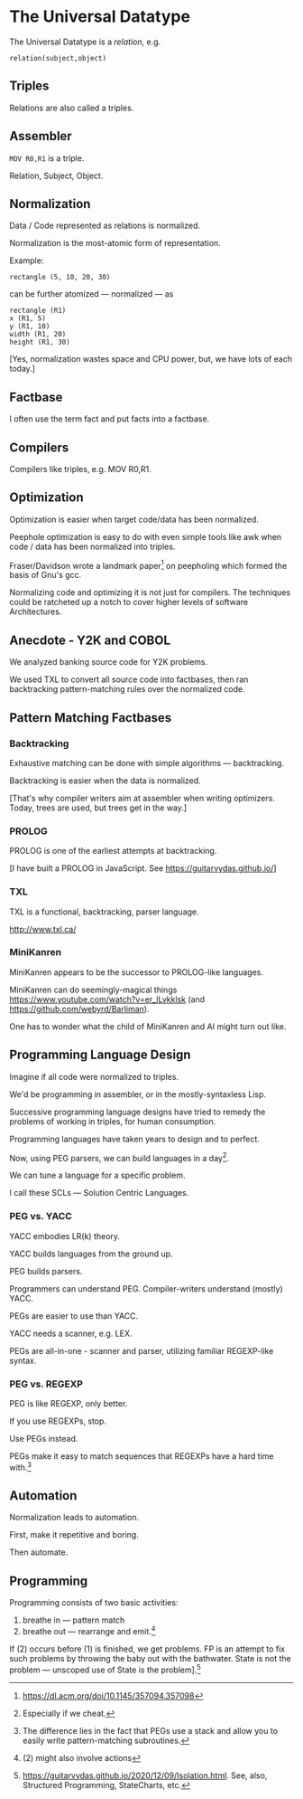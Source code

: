 # The Universal Datatype

The Universal Datatype is a *relation*, e.g.

`relation(subject,object)`



## Triples

Relations are also called a triples.


## Assembler

`MOV R0,R1`
is a triple.  

Relation, Subject, Object.


## Normalization

Data / Code represented as relations is normalized.

Normalization is the most-atomic form of representation.

Example:

`rectangle (5, 10, 20, 30)`

can be further atomized — normalized — as

```
rectangle (R1)
x (R1, 5)
y (R1, 10)
width (R1, 20)
height (R1, 30)
```

[Yes, normalization wastes space and CPU power, but, we have lots of each today.]

## Factbase

I often use the term fact and put facts into a factbase.

## Compilers

Compilers like triples, e.g. MOV R0,R1.

## Optimization

Optimization is easier when target code/data has been normalized.

Peephole optimization is easy to do with even simple tools like awk when code / data has been normalized into triples.

Fraser/Davidson wrote a landmark paper[^udfn1] on peepholing which formed the basis of Gnu's gcc.

Normalizing code and optimizing it is not just for compilers.  The techniques could be ratcheted up a notch to cover higher levels of software Architectures.

## Anecdote - Y2K and COBOL

We analyzed banking source code for Y2K problems.

We used TXL to convert all source code into factbases, then ran backtracking pattern-matching rules over the normalized code.

## Pattern Matching Factbases

### Backtracking

Exhaustive matching can be done with simple algorithms — backtracking.

Backtracking is easier when the data is normalized. 

[That's why compiler writers aim at assembler when writing optimizers.  Today, trees are used, but trees get in the way.]

### PROLOG

PROLOG is one of the earliest attempts at backtracking.

[I have built a PROLOG in JavaScript.  See https://guitarvydas.github.io/]

### TXL

TXL is a functional, backtracking, parser language.

http://www.txl.ca/


### MiniKanren

MiniKanren appears to be the successor to PROLOG-like languages.

MiniKanren can do seemingly-magical things https://www.youtube.com/watch?v=er_lLvkklsk (and https://github.com/webyrd/Barliman).

One has to wonder what the child of MiniKanren and AI might turn out like.

## Programming Language Design

Imagine if all code were normalized to triples.

We'd be programming in assembler, or in the mostly-syntaxless Lisp.

Successive programming language designs have tried to remedy the problems of working in triples, for human consumption.

Programming languages have taken years to design and to perfect.

Now, using PEG parsers, we can build languages in a day[^udfn2].  

We can tune a language for a specific problem.  

I call these SCLs — Solution Centric Languages.

### PEG vs. YACC

YACC embodies LR(k) theory.

YACC builds languages from the ground up.

PEG builds parsers.

Programmers can understand PEG.  Compiler-writers understand (mostly) YACC.

PEGs are easier to use than YACC.

YACC needs a scanner, e.g. LEX.

PEGs are all-in-one - scanner and parser, utilizing familiar REGEXP-like syntax.


### PEG vs. REGEXP

PEG is like REGEXP, only better.

If you use REGEXPs, stop.  

Use PEGs instead.

PEGs make it easy to match sequences that REGEXPs have a hard time with.[^udfn3]

## Automation

Normalization leads to automation.

First, make it repetitive and boring.

Then automate.


## Programming

Programming consists of two basic activities:

1. breathe in — pattern match
2. breathe out — rearrange and emit.[^udfn4]

If (2) occurs before (1) is finished, we get problems.  FP is an attempt to fix such problems by throwing the baby out with the bathwater.  State is not the problem — unscoped use of State is the problem].[^udfn5]


[^udfn1]: https://dl.acm.org/doi/10.1145/357094.357098

[^udfn2]: Especially if we cheat.

[^udfn3]: The difference lies in the fact that PEGs use a stack and allow you to easily write pattern-matching subroutines.

[^udfn4]: (2) might also involve actions

[^udfn5]: https://guitarvydas.github.io/2020/12/09/Isolation.html.  See, also, Structured Programming, StateCharts, etc.
